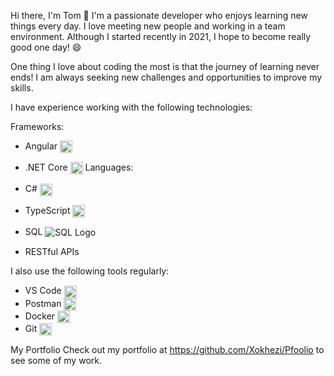 Hi there, I'm Tom 👋
I'm a passionate developer who enjoys learning new things every day. I love meeting new people and working in a team environment. Although I started recently in 2021, I hope to become really good one day! 😄  

One thing I love about coding the most is that the journey of learning never ends! I am always seeking new challenges and opportunities to improve my skills.  

I have experience working with the following technologies:  

Frameworks:
- Angular <img align="center" alt="Angular Logo" src="https://angular.io/assets/images/logos/angular/angular.svg" width="20" height="20"/>  
- .NET Core <img align="center" alt=".NET Core Logo" src="https://upload.wikimedia.org/wikipedia/commons/e/ee/.NET_Core_Logo.svg" width="20" height="20"/>
Languages:  
- C# <img align="center" alt="C# Logo" src="https://img.icons8.com/color/48/000000/c-sharp-logo.png" width="20" height="20"/>  
- TypeScript <img align="center" alt="TypeScript Logo" src="https://seeklogo.com/images/T/typescript-logo-B29A3F462D-seeklogo.com.png" width="20" height="20"/>  

- SQL <img align="center" alt="SQL Logo" src="https://img.icons8.com/color/48/000000/microsoft-sql-server.png"/>  
- RESTful APIs  
  
I also use the following tools regularly:
- VS Code <img align="center" alt="VS Code Logo" src="https://img.icons8.com/color/48/000000/visual-studio-code-2019.png" width="20" height="20"/>
- Postman <img align="center" alt="Postman Logo" src="https://seeklogo.com/images/P/postman-logo-F43375A2EB-seeklogo.com.png" width="20" height="20"/>
- Docker <img align="center" alt="Docker Logo" src="https://seeklogo.com/images/D/docker-logo-6D6F987702-seeklogo.com.png" width="20" height="20"/>
- Git <img align="center" alt="Git Logo" src="https://img.icons8.com/color/48/000000/git.png" width="20" height="20"/>  
 
My Portfolio
Check out my portfolio at https://github.com/Xokhezi/Pfoolio to see some of my work.
